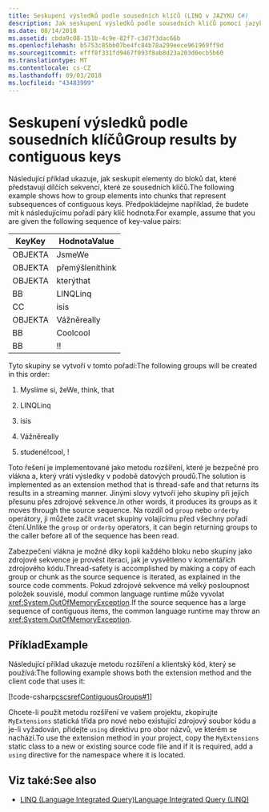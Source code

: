 ```yaml
---
title: Seskupení výsledků podle sousedních klíčů (LINQ v JAZYKU C#)
description: Jak seskupení výsledků podle sousedních klíčů pomocí jazyka LINQ v jazyce C#.
ms.date: 08/14/2018
ms.assetid: cbda9c08-151b-4c9e-82f7-c3d7f3dac66b
ms.openlocfilehash: b5753c85bb07be4fc84b78a299eece961969ff9d
ms.sourcegitcommit: efff8f331fd9467f093f8ab8d23a203d6ecb5b60
ms.translationtype: MT
ms.contentlocale: cs-CZ
ms.lasthandoff: 09/03/2018
ms.locfileid: "43483999"
---
```

# <a name="group-results-by-contiguous-keys"></a><span data-ttu-id="80dbe-103">Seskupení výsledků podle sousedních klíčů</span><span class="sxs-lookup"><span data-stu-id="80dbe-103">Group results by contiguous keys</span></span>

<span data-ttu-id="80dbe-104">Následující příklad ukazuje, jak seskupit elementy do bloků dat, které představují dílčích sekvencí, které ze sousedních klíčů.</span><span class="sxs-lookup"><span data-stu-id="80dbe-104">The following example shows how to group elements into chunks that represent subsequences of contiguous keys.</span></span> <span data-ttu-id="80dbe-105">Předpokládejme například, že budete mít k následujícímu pořadí páry klíč hodnota:</span><span class="sxs-lookup"><span data-stu-id="80dbe-105">For example, assume that you are given the following sequence of key-value pairs:</span></span>

|<span data-ttu-id="80dbe-106">Key</span><span class="sxs-lookup"><span data-stu-id="80dbe-106">Key</span></span>|<span data-ttu-id="80dbe-107">Hodnota</span><span class="sxs-lookup"><span data-stu-id="80dbe-107">Value</span></span>|
|---------|-----------|
|<span data-ttu-id="80dbe-108">OBJEKT</span><span class="sxs-lookup"><span data-stu-id="80dbe-108">A</span></span>|<span data-ttu-id="80dbe-109">Jsme</span><span class="sxs-lookup"><span data-stu-id="80dbe-109">We</span></span>|
|<span data-ttu-id="80dbe-110">OBJEKT</span><span class="sxs-lookup"><span data-stu-id="80dbe-110">A</span></span>|<span data-ttu-id="80dbe-111">přemýšlení</span><span class="sxs-lookup"><span data-stu-id="80dbe-111">think</span></span>|
|<span data-ttu-id="80dbe-112">OBJEKT</span><span class="sxs-lookup"><span data-stu-id="80dbe-112">A</span></span>|<span data-ttu-id="80dbe-113">který</span><span class="sxs-lookup"><span data-stu-id="80dbe-113">that</span></span>|
|<span data-ttu-id="80dbe-114">B</span><span class="sxs-lookup"><span data-stu-id="80dbe-114">B</span></span>|<span data-ttu-id="80dbe-115">LINQ</span><span class="sxs-lookup"><span data-stu-id="80dbe-115">Linq</span></span>|
|<span data-ttu-id="80dbe-116">C</span><span class="sxs-lookup"><span data-stu-id="80dbe-116">C</span></span>|<span data-ttu-id="80dbe-117">is</span><span class="sxs-lookup"><span data-stu-id="80dbe-117">is</span></span>|
|<span data-ttu-id="80dbe-118">OBJEKT</span><span class="sxs-lookup"><span data-stu-id="80dbe-118">A</span></span>|<span data-ttu-id="80dbe-119">Vážně</span><span class="sxs-lookup"><span data-stu-id="80dbe-119">really</span></span>|
|<span data-ttu-id="80dbe-120">B</span><span class="sxs-lookup"><span data-stu-id="80dbe-120">B</span></span>|<span data-ttu-id="80dbe-121">Cool</span><span class="sxs-lookup"><span data-stu-id="80dbe-121">cool</span></span>|
|<span data-ttu-id="80dbe-122">B</span><span class="sxs-lookup"><span data-stu-id="80dbe-122">B</span></span>|<span data-ttu-id="80dbe-123">!</span><span class="sxs-lookup"><span data-stu-id="80dbe-123">!</span></span>|

<span data-ttu-id="80dbe-124">Tyto skupiny se vytvoří v tomto pořadí:</span><span class="sxs-lookup"><span data-stu-id="80dbe-124">The following groups will be created in this order:</span></span>

1. <span data-ttu-id="80dbe-125">Myslíme si, že</span><span class="sxs-lookup"><span data-stu-id="80dbe-125">We, think, that</span></span>

2. <span data-ttu-id="80dbe-126">LINQ</span><span class="sxs-lookup"><span data-stu-id="80dbe-126">Linq</span></span>

3. <span data-ttu-id="80dbe-127">is</span><span class="sxs-lookup"><span data-stu-id="80dbe-127">is</span></span>

4. <span data-ttu-id="80dbe-128">Vážně</span><span class="sxs-lookup"><span data-stu-id="80dbe-128">really</span></span>

5. <span data-ttu-id="80dbe-129">studené!</span><span class="sxs-lookup"><span data-stu-id="80dbe-129">cool, !</span></span>

<span data-ttu-id="80dbe-130">Toto řešení je implementované jako metodu rozšíření, které je bezpečné pro vlákna a, který vrátí výsledky v podobě datových proudů.</span><span class="sxs-lookup"><span data-stu-id="80dbe-130">The solution is implemented as an extension method that is thread-safe and that returns its results in a streaming manner.</span></span> <span data-ttu-id="80dbe-131">Jinými slovy vytvoří jeho skupiny při jejich přesunu přes zdrojové sekvence.</span><span class="sxs-lookup"><span data-stu-id="80dbe-131">In other words, it produces its groups as it moves through the source sequence.</span></span> <span data-ttu-id="80dbe-132">Na rozdíl od `group` nebo `orderby` operátory, ji můžete začít vracet skupiny volajícímu před všechny pořadí čtení.</span><span class="sxs-lookup"><span data-stu-id="80dbe-132">Unlike the `group` or `orderby` operators, it can begin returning groups to the caller before all of the sequence has been read.</span></span>

<span data-ttu-id="80dbe-133">Zabezpečení vlákna je možné díky kopii každého bloku nebo skupiny jako zdrojové sekvence je provést iteraci, jak je vysvětleno v komentářích zdrojového kódu.</span><span class="sxs-lookup"><span data-stu-id="80dbe-133">Thread-safety is accomplished by making a copy of each group or chunk as the source sequence is iterated, as explained in the source code comments.</span></span> <span data-ttu-id="80dbe-134">Pokud zdrojové sekvence má velký posloupnost položek souvislé, modul common language runtime může vyvolat <xref:System.OutOfMemoryException>.</span><span class="sxs-lookup"><span data-stu-id="80dbe-134">If the source sequence has a large sequence of contiguous items, the common language runtime may throw an <xref:System.OutOfMemoryException>.</span></span>

## <a name="example"></a><span data-ttu-id="80dbe-135">Příklad</span><span class="sxs-lookup"><span data-stu-id="80dbe-135">Example</span></span>

<span data-ttu-id="80dbe-136">Následující příklad ukazuje metodu rozšíření a klientský kód, který se používá:</span><span class="sxs-lookup"><span data-stu-id="80dbe-136">The following example shows both the extension method and the client code that uses it:</span></span>

[!code-csharp[cscsrefContiguousGroups#1](~/samples/snippets/csharp/concepts/linq/how-to-group-results-by-contiguous-keys_1.cs)]

<span data-ttu-id="80dbe-137">Chcete-li použít metodu rozšíření ve vašem projektu, zkopírujte `MyExtensions` statická třída pro nové nebo existující zdrojový soubor kódu a je-li vyžadován, přidejte `using` direktivu pro obor názvů, ve kterém se nachází.</span><span class="sxs-lookup"><span data-stu-id="80dbe-137">To use the extension method in your project, copy the `MyExtensions` static class to a new or existing source code file and if it is required, add a `using` directive for the namespace where it is located.</span></span>

## <a name="see-also"></a><span data-ttu-id="80dbe-138">Viz také:</span><span class="sxs-lookup"><span data-stu-id="80dbe-138">See also</span></span>

- [<span data-ttu-id="80dbe-139">LINQ (Language Integrated Query)</span><span class="sxs-lookup"><span data-stu-id="80dbe-139">Language Integrated Query (LINQ)</span></span>](index.md)
